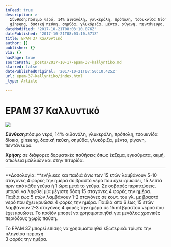 ```yaml
---
inFeed: true
description: >-
  Σύνθεση:πόσιμο νερό, 14% αιθανόλη, γλυκερόλη, πρόπολη, τσουκνίδα δίοικα,
  ginseng, δασική πεύκη, σημύδα, γλυκόριζα, μέντα, ρίγανη, πεντάνευρο.
dateModified: '2017-10-21T08:03:10.076Z'
datePublished: '2017-10-21T08:03:10.571Z'
title: EPAM 37 Καλλυντικό
author: []
publisher: {}
via: {}
hasPage: true
sourcePath: _posts/2017-10-17-epam-37-kallyntiko.md
starred: false
datePublishedOriginal: '2017-10-21T07:50:10.425Z'
url: epam-37-kallyntiko/index.html
_type: Article

---
```

# EPAM 37 Καλλυντικό
![](https://the-grid-user-content.s3-us-west-2.amazonaws.com/a2426fc7-f551-4270-bc76-a595e128817e.jpg)

**Σύνθεση**:πόσιμο νερό, 14% αιθανόλη, γλυκερόλη, πρόπολη, τσουκνίδα δίοικα, ginseng, δασική πεύκη, σημύδα, γλυκόριζα, μέντα, ρίγανη, πεντάνευρο.

**Χρήση:** σε διάφορες δερματικές παθήσεις όπως έκζεμα, εγκαύματα, ακμή, απώλεια μαλλιών και στην πιτυρίδα.

---

**Δοσολογία: **ενήλικες και παιδιά άνω των 15 ετών λαμβάνουν 5-10 σταγόνες 4 φορές την ημέρα σε βραστό νερό που έχει κρυώσει, 15 λεπτά πριν από κάθε γεύμα ή 1 ώρα μετά το γεύμα. Σε σοβαρές περιπτώσεις, μπορεί να ληφθεί μία μέγιστη δόση 15 σταγόνες 4 φορές την ημέρα. Παιδιά έως 5 ετών λαμβάνουν 1-2 σταγόνες σε κουτ. του γλ. με βραστό νερό που έχει κρυώσει 4 φορές την ημέρα. Παιδιά από 6 έως 15 ετών λαμβάνουν 2-3 σταγόνες 4 φορές την ημέρα σε 15 ml βραστού νερού που έχει κρυώσει. Το προϊόν μπορεί να χρησιμοποιηθεί για μεγάλες χρονικές περιόδους χωρίς παύση.

Το EPAM 37 μπορεί επίσης να χρησιμοποιηθεί εξωτερικά: τρίψτε την πληγείσα περιοχή   
3 φορές την ημέρα.